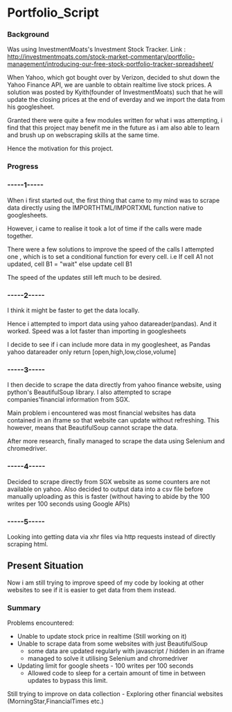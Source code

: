 # Portfolio_Script

### Background ###
Was using InvestmentMoats's Investment Stock Tracker. 
Link : http://investmentmoats.com/stock-market-commentary/portfolio-management/introducing-our-free-stock-portfolio-tracker-spreadsheet/

When Yahoo, which got bought over by Verizon, decided to shut down the Yahoo Finance API, we are uanble to obtain realtime live stock prices. A solution was posted by Kyith(founder of InvestmentMoats) such that he will update the closing prices at the end of everday and we import the data from his googlesheet.

Granted there were quite a few modules written for what i was attempting, i find that this project may benefit me in the future as i am also able to learn and brush up on webscraping skills at the same time.

Hence the motivation for this project.

### Progress ###

### -----1----- ###
When i first started out, the first thing that came to my mind was to scrape data directly using the IMPORTHTML/IMPORTXML function native to googlesheets. 

However, i came to realise it took a lot of time if the calls were made together.

There were a few solutions to improve the speed of the calls
I attempted one , which is to set a conditional function for every cell.
i.e If cell A1 not updated, cell B1 = "wait" else update cell B1

The speed of the updates still left much to be desired.

### -----2----- ###
I think it might be faster to get the data locally.

Hence i attempted to import data using yahoo datareader(pandas). 
And it worked. Speed was a lot faster than importing in googlesheets

I decide to see if i can include more data in my googlesheet, 
as Pandas yahoo datareader only return [open,high,low,close,volume]

### -----3----- ###
I then decide to scrape the data directly from yahoo finance website, using python's BeautifulSoup library.
I also attempted to scrape companies'financial information from SGX.

Main problem i encountered was most financial websites has data contained in an iframe 
so that website can update without refreshing. This however, means that BeautifulSoup cannot scrape the data.

After more research, finally managed to scrape the data using Selenium and chromedriver.

### -----4----- ###
Decided to scrape directly from SGX website as some counters are not available on yahoo. Also decided to output data into a csv file before manually uploading as this is faster (without having to abide by the 100 writes per 100 seconds using Google APIs)

### -----5----- ###
Looking into getting data via xhr files via http requests instead of directly scraping html.

## Present Situation ##
Now i am still trying to improve speed of my code by looking at other websites to see if
it is easier to get data from them instead.


### Summary ###
Problems encountered:
 - Unable to update stock price in realtime (Still working on it)
 - Unable to scrape data from some websites with just BeautifulSoup
    - some data are updated regularly with javascript / hidden in an iframe 
    - managed to solve it utilising Selenium and chromedriver
 - Updating limit for google sheets - 100 writes per 100 seconds
    - Allowed code to sleep for a certain amount of time in between updates to bypass this limit.
 
 Still trying to improve on data collection
     - Exploring other financial websites (MorningStar,FinancialTimes etc.)
